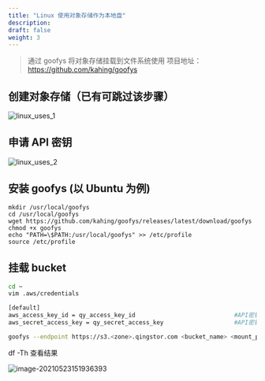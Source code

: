```yaml
---
title: "Linux 使用对象存储作为本地盘"
description:
draft: false
weight: 3
---
```

>通过 goofys 将对象存储挂载到文件系统使用
>项目地址：https://github.com/kahing/goofys

## 创建对象存储（已有可跳过该步骤）
![linux_uses_1](../_images/linux_uses_object_storage_as_a_local_disk.assets/linux_uses_1.png)

## 申请 API 密钥

![linux_uses_2](../_images/linux_uses_object_storage_as_a_local_disk.assets/linux_uses_2.png)

## 安装 goofys (以 Ubuntu 为例)
```
mkdir /usr/local/goofys
cd /usr/local/goofys
wget https://github.com/kahing/goofys/releases/latest/download/goofys
chmod +x goofys
echo "PATH=\$PATH:/usr/local/goofys" >> /etc/profile
source /etc/profile
```
## 挂载 bucket
```bash
cd ~
vim .aws/credentials

[default]
aws_access_key_id = qy_access_key_id							#API密钥ID
aws_secret_access_key = qy_secret_access_key					#API密钥密码
```
```bash
goofys --endpoint https://s3.<zone>.qingstor.com <bucket_name> <mount_point>
```
df -Th 查看结果

![image-20210523151936393](../_images/linux_uses_object_storage_as_a_local_disk.assets/image-20210523151936393.png)

